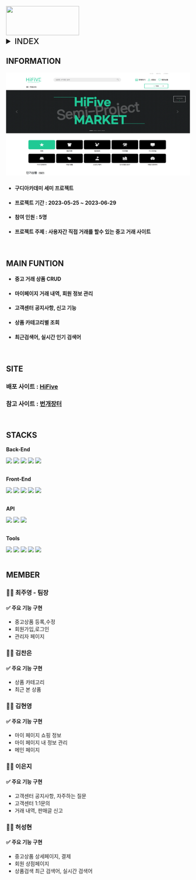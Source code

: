 <img src="http://14.36.141.71:10005/semi-hifive/images/common/hifiveLogo.png" style="width:200px; height:80px;"/>

<details>
 <summary style="font-size:22px; font-weight:500;">INDEX</summary>
 
- [INFORMATION](#information)
- [MAIN FUNCTION](#main-function)
- [SITE](#site)
- [STACKS](#stacks)
- [MEMBER](#member)

</details>

## INFORMATION

<img src="semi-hifive/src/main/webapp/views/common/readme.png"/>

- #### 구디아카데미 세미 프로젝트
- #### 프로젝트 기간 : 2023-05-25 ~ 2023-06-29
- #### 참여 인원 : 5명
- #### 프로젝트 주제 : 사용자간 직접 거래를 할수 있는 중고 거래 사이트

<br>

## MAIN FUNTION

- #### 중고 거래 상품 CRUD
- #### 마이페이지 거래 내역, 회원 정보 관리
- #### 고객센터 공지사항, 신고 기능
- #### 상품 카테고리별 조회
- #### 최근검색어, 실시간 인기 검색어

<br>

## SITE

### 배포 사이트 : [HiFive](http://14.36.141.71:10005/semi-hifive/index.jsp)

### 참고 사이트 : [번개장터](https://m.bunjang.co.kr/)

<br>

## STACKS

**Back-End**

<div>
<img src="https://img.shields.io/badge/java-007396?style=for-the-badge&logo=java&logoColor=white">
<img src="https://img.shields.io/badge/Oracle-F80000?style=for-the-badge&logo=Oracle&logoColor=white"> 
<img src="https://img.shields.io/badge/servlet-007396?style=for-the-badge&logo=java&logoColor=white">
<img src="https://img.shields.io/badge/apache tomcat-F8DC75?style=for-the-badge&logo=apachetomcat&logoColor=black">
<img src="https://img.shields.io/badge/jsp-007396?style=for-the-badge&logo=java&logoColor=black">
</div>
<br>

**Front-End**

<div>
<img src="https://img.shields.io/badge/html5-E34F26?style=for-the-badge&logo=html5&logoColor=white">
<img src="https://img.shields.io/badge/css-1572B6?style=for-the-badge&logo=css3&logoColor=white"> 
<img src="https://img.shields.io/badge/javascript-F7DF1E?style=for-the-badge&logo=javascript&logoColor=black"> 
<img src="https://img.shields.io/badge/jquery-0769AD?style=for-the-badge&logo=jquery&logoColor=white">
<img src="https://img.shields.io/badge/bootstrap-7952B3?style=for-the-badge&logo=bootstrap&logoColor=white">
</div>
<br>

**API**

<div>
<img src="https://img.shields.io/badge/email-20C997?style=for-the-badge&logo=&logoColor=black">
<img src="https://img.shields.io/badge/kakao address-FFCD00?style=for-the-badge&logo=kakao&logoColor=black">
<img src="https://img.shields.io/badge/kakao pay-FFCD00?style=for-the-badge&logo=kakao&logoColor=black">
</div>

</br>

**Tools**

<div>
<img src="https://img.shields.io/badge/visual studio-5c2d91?style=for-the-badge&logo=visual studio&logoColor=white">
<img src="https://img.shields.io/badge/eclipse-2C2255?style=for-the-badge&logo=eclipse ide&logoColor=white">
<img src="https://img.shields.io/badge/github-181717?style=for-the-badge&logo=github&logoColor=white">
<img src="https://img.shields.io/badge/notion-000000?style=for-the-badge&logo=notion&logoColor=white">
<img src="https://img.shields.io/badge/erd cloud-2C39BD?style=for-the-badge&logo=
googlecloud&logoColor=white">
</div>

<br>

## MEMBER

### 🙎‍♂️ 최주영 - 팀장

#### ✅ 주요 기능 구현

- 중고상품 등록,수정
- 회원가입,로그인
- 관리자 페이지

### 🙎‍♂️ 김찬은

#### ✅ 주요 기능 구현

- 상품 카테고리
- 최근 본 상품

### 🙍‍♀️ 김현영

#### ✅ 주요 기능 구현

- 마이 페이지 쇼핑 정보
- 마이 페이지 내 정보 관리
- 메인 페이지

### 🙍‍♀️ 이은지

#### ✅ 주요 기능 구현

- 고객센터 공지사항, 자주하는 질문
- 고객센터 1:1문의
- 거래 내역, 판매글 신고

### 🙎‍♂️ 허성현

#### ✅ 주요 기능 구현

- 중고상품 상세페이지, 결제
- 회원 상점페이지
- 상품검색 최근 검색어, 실시간 검색어
